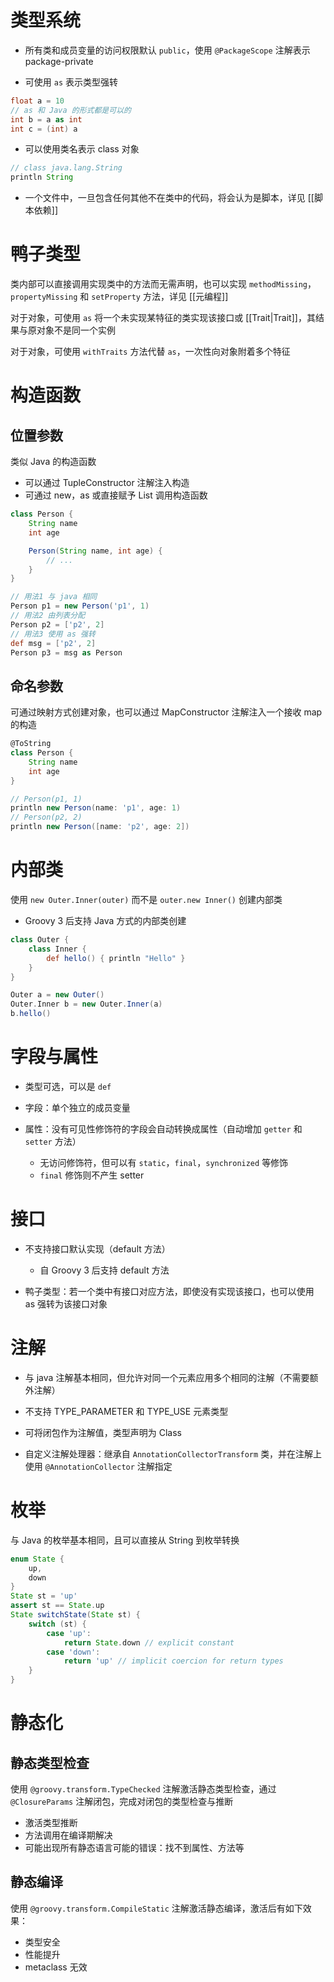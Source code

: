 # 类型系统

- 所有类和成员变量的访问权限默认 `public`，使用 `@PackageScope` 注解表示 package-private

- 可使用 `as` 表示类型强转

```groovy
float a = 10
// as 和 Java 的形式都是可以的
int b = a as int
int c = (int) a
```

- 可以使用类名表示 class 对象

```groovy
// class java.lang.String
println String
```

- 一个文件中，一旦包含任何其他不在类中的代码，将会认为是脚本，详见 [[脚本依赖]]
# 鸭子类型

类内部可以直接调用实现类中的方法而无需声明，也可以实现 `methodMissing`，`propertyMissing` 和 `setProperty` 方法，详见 [[元编程]]

对于对象，可使用 `as` 将一个未实现某特征的类实现该接口或 [[Trait|Trait]]，其结果与原对象不是同一个实例

对于对象，可使用 `withTraits` 方法代替 `as`，一次性向对象附着多个特征
# 构造函数
## 位置参数

类似 Java 的构造函数
- 可以通过 TupleConstructor 注解注入构造
- 可通过 new，as 或直接赋予 List 调用构造函数

```groovy
class Person {
    String name
    int age

    Person(String name, int age) {
        // ...
    }
}

// 用法1 与 java 相同
Person p1 = new Person('p1', 1)
// 用法2 由列表分配
Person p2 = ['p2', 2]
// 用法3 使用 as 强转
def msg = ['p2', 2]
Person p3 = msg as Person
```
## 命名参数

可通过映射方式创建对象，也可以通过 MapConstructor 注解注入一个接收 map 的构造

```groovy
@ToString
class Person {
    String name
    int age
}

// Person(p1, 1)
println new Person(name: 'p1', age: 1)
// Person(p2, 2)
println new Person([name: 'p2', age: 2])
```
# 内部类

使用 `new Outer.Inner(outer)` 而不是 `outer.new Inner()` 创建内部类
- Groovy 3 后支持 Java 方式的内部类创建

```groovy
class Outer {
    class Inner {
        def hello() { println "Hello" }
    }
}

Outer a = new Outer()
Outer.Inner b = new Outer.Inner(a)
b.hello()
```
# 字段与属性

- 类型可选，可以是 `def`

- 字段：单个独立的成员变量

- 属性：没有可见性修饰符的字段会自动转换成属性（自动增加 `getter` 和 `setter` 方法）
	- 无访问修饰符，但可以有 `static`，`final`，`synchronized` 等修饰
	- `final` 修饰则不产生 setter
# 接口

- 不支持接口默认实现（default 方法）
	- 自 Groovy 3 后支持 default 方法

- 鸭子类型：若一个类中有接口对应方法，即使没有实现该接口，也可以使用 as 强转为该接口对象
# 注解

- 与 java 注解基本相同，但允许对同一个元素应用多个相同的注解（不需要额外注解）

- 不支持 TYPE_PARAMETER 和 TYPE_USE 元素类型

- 可将闭包作为注解值，类型声明为 Class

- 自定义注解处理器：继承自 `AnnotationCollectorTransform` 类，并在注解上使用 `@AnnotationCollector` 注解指定
# 枚举

与 Java 的枚举基本相同，且可以直接从 String 到枚举转换

```groovy
enum State {
    up,
    down
}
State st = 'up'
assert st == State.up
State switchState(State st) {
    switch (st) {
        case 'up':
            return State.down // explicit constant
        case 'down':
            return 'up' // implicit coercion for return types
    }
}
```
# 静态化
## 静态类型检查

使用 `@groovy.transform.TypeChecked` 注解激活静态类型检查，通过 `@ClosureParams` 注解闭包，完成对闭包的类型检查与推断
- 激活类型推断
- 方法调用在编译期解决
- 可能出现所有静态语言可能的错误：找不到属性、方法等
## 静态编译

使用 `@groovy.transform.CompileStatic` 注解激活静态编译，激活后有如下效果：
- 类型安全
- 性能提升
- metaclass 无效
